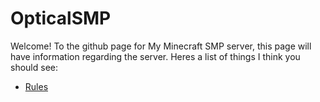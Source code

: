 # OpticalSMP
Welcome! To the github page for My Minecraft SMP server, this page will have information regarding the server.
Heres a list of things I think you should see:
- [Rules](#Rules.md)
